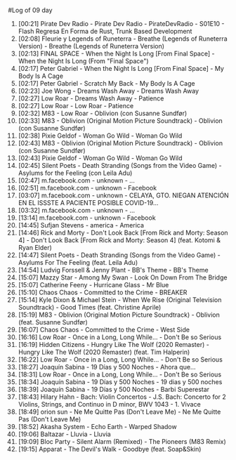#Log of 09 day

1. [00:21] Pirate Dev Radio - Pirate Dev Radio - PirateDevRadio - S01E10 - Flash Regresa En Forma de Rust, Trunk Based Development
1. [02:08] Fleurie y Legends of Runeterra - Breathe (Legends of Runeterra Version) - Breathe (Legends of Runeterra Version)
1. [02:13] FINAL SPACE - When the Night Is Long [From Final Space] - When the Night Is Long (From "Final Space")
1. [02:17] Peter Gabriel - When the Night Is Long [From Final Space] - My Body Is A Cage
1. [02:17] Peter Gabriel - Scratch My Back - My Body Is A Cage
1. [02:23] Joe Wong - Dreams Wash Away - Dreams Wash Away
1. [02:27] Low Roar - Dreams Wash Away - Patience
1. [02:27] Low Roar - Low Roar - Patience
1. [02:32] M83 - Low Roar - Oblivion (con Susanne Sundfør)
1. [02:33] M83 - Oblivion (Original Motion Picture Soundtrack) - Oblivion (con Susanne Sundfør)
1. [02:38] Pixie Geldof - Woman Go Wild - Woman Go Wild
1. [02:43] M83 - Oblivion (Original Motion Picture Soundtrack) - Oblivion (con Susanne Sundfør)
1. [02:43] Pixie Geldof - Woman Go Wild - Woman Go Wild
1. [02:45] Silent Poets - Death Stranding (Songs from the Video Game) - Asylums for the Feeling (con Leila Adu)
1. [02:47] m.facebook.com - unknown - ...
1. [02:51] m.facebook.com - unknown - Facebook
1. [03:07] m.facebook.com - unknown - CELAYA, GTO. NIEGAN ATENCIÓN EN EL ISSSTE A PACIENTE POSIBLE COVID-19...
1. [03:32] m.facebook.com - unknown - ...
1. [13:14] m.facebook.com - unknown - Facebook
1. [14:45] Sufjan Stevens - america - America
1. [14:46] Rick and Morty - Don't Look Back [From Rick and Morty: Season 4] - Don't Look Back [From Rick and Morty: Season 4] (feat. Kotomi & Ryan Elder)
1. [14:47] Silent Poets - Death Stranding (Songs from the Video Game) - Asylums For The Feeling (feat. Leila Adu)
1. [14:54] Ludvig Forssell & Jenny Plant - BB's Theme - BB's Theme
1. [15:07] Mazzy Star - Among My Swan - Look On Down From The Bridge
1. [15:07] Catherine Feeny - Hurricane Glass - Mr Blue
1. [15:10] Chaos Chaos - Committed to the Crime - BREAKER
1. [15:14] Kyle Dixon & Michael Stein - When We Rise (Original Television Soundtrack) - Good Times (feat. Christine Aprile)
1. [15:19] M83 - Oblivion (Original Motion Picture Soundtrack) - Oblivion (feat. Susanne Sundfør)
1. [16:07] Chaos Chaos - Committed to the Crime - West Side
1. [16:16] Low Roar - Once in a Long, Long While... - Don't Be so Serious
1. [16:19] Hidden Citizens - Hungry Like The Wolf (2020 Remaster) - Hungry Like The Wolf (2020 Remaster) (feat. Tim Halperin)
1. [16:22] Low Roar - Once in a Long, Long While... - Don't Be so Serious
1. [18:27] Joaquín Sabina - 19 Días y 500 Noches - Ahora que...
1. [18:31] Low Roar - Once in a Long, Long While... - Don't Be so Serious
1. [18:34] Joaquín Sabina - 19 Días y 500 Noches - 19 dias y 500 noches
1. [18:39] Joaquín Sabina - 19 Días y 500 Noches - Barbi Superestar
1. [18:43] Hilary Hahn - Bach: Violin Concertos - J.S. Bach: Concerto for 2 Violins, Strings, and Continuo in D minor, BWV 1043 - 1. Vivace
1. [18:49] orion sun - Ne Me Quitte Pas (Don't Leave Me) - Ne Me Quitte Pas (Don't Leave Me)
1. [18:52] Akasha System - Echo Earth - Warped Shadow
1. [19:06] Baltazar - Lluvia - Lluvia
1. [19:09] Bloc Party - Silent Alarm (Remixed) - The Pioneers (M83 Remix)
1. [19:15] Apparat - The Devil's Walk - Goodbye (feat. Soap&Skin)
